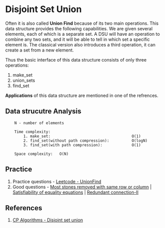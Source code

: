 # Disjoint Set Union
Often it is also called **Union Find** because of its two main operations. This data structure provides the following capabilities. We are given several elements, each of which is a separate set. A DSU will have an operation to combine any two sets, and it will be able to tell in which set a specific element is. The classical version also introduces a third operation, it can create a set from a new element.

Thus the basic interface of this data structure consists of only three operations:
1. make_set
2. union_sets
3. find_set

**Applications** of this data structure are mentioned in one of the refrences.

## Data strucutre Analysis
```
    N - number of elements

    Time complexity:
        1. make_set:                                    O(1)
        2. find_set(without path compression):          O(logN)
        3. find_set(with path compression):             O(1)

    Space complexity:   O(N)
```

## Practice
1. Practice questions - [Leetcode - UnionFind](https://leetcode.com/tag/union-find/)
2. Good questions - [Most stones removed with same row or column](https://leetcode.com/problems/most-stones-removed-with-same-row-or-column/) | [Satisfiability of equality equations](https://leetcode.com/problems/satisfiability-of-equality-equations/) | [Redundant connection-II](https://leetcode.com/problems/redundant-connection-ii/)

## References
1. [CP Algorithms - Disjoint set union](https://cp-algorithms.com/data_structures/disjoint_set_union.html)
